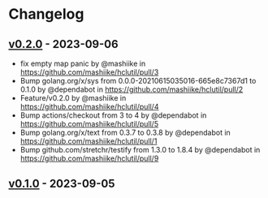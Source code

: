 # Changelog

## [v0.2.0](https://github.com/mashiike/hclutil/compare/v0.1.0...v0.2.0) - 2023-09-06
- fix empty map panic by @mashiike in https://github.com/mashiike/hclutil/pull/3
- Bump golang.org/x/sys from 0.0.0-20210615035016-665e8c7367d1 to 0.1.0 by @dependabot in https://github.com/mashiike/hclutil/pull/2
- Feature/v0.2.0 by @mashiike in https://github.com/mashiike/hclutil/pull/4
- Bump actions/checkout from 3 to 4 by @dependabot in https://github.com/mashiike/hclutil/pull/5
- Bump golang.org/x/text from 0.3.7 to 0.3.8 by @dependabot in https://github.com/mashiike/hclutil/pull/1
- Bump github.com/stretchr/testify from 1.3.0 to 1.8.4 by @dependabot in https://github.com/mashiike/hclutil/pull/9

## [v0.1.0](https://github.com/mashiike/hclutil/commits/v0.1.0) - 2023-09-05

